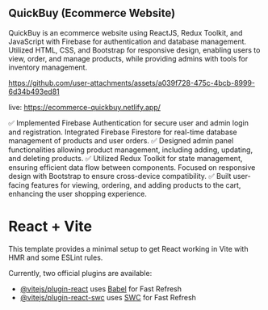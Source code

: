 ## QuickBuy (Ecommerce Website)
QuickBuy is an ecommerce website using ReactJS, Redux Toolkit, and JavaScript with Firebase for authentication and database management. Utilized HTML, CSS, and Bootstrap for responsive design, enabling users to view, order, and manage products, while providing admins with tools for inventory management.

https://github.com/user-attachments/assets/a039f728-475c-4bcb-8999-6d34b493ed81


live:  https://ecommerce-quickbuy.netlify.app/

✅ Implemented Firebase Authentication for secure user and admin login and registration. Integrated Firebase Firestore for
real-time database management of products and user orders.
✅ Designed admin panel functionalities allowing product management, including adding, updating, and deleting products.
✅ Utilized Redux Toolkit for state management, ensuring efficient data flow between components. Focused on responsive
design with Bootstrap to ensure cross-device compatibility.
✅ Built user-facing features for viewing, ordering, and adding products to the cart, enhancing the user shopping experience.

# React + Vite

This template provides a minimal setup to get React working in Vite with HMR and some ESLint rules.

Currently, two official plugins are available:

- [@vitejs/plugin-react](https://github.com/vitejs/vite-plugin-react/blob/main/packages/plugin-react/README.md) uses [Babel](https://babeljs.io/) for Fast Refresh
- [@vitejs/plugin-react-swc](https://github.com/vitejs/vite-plugin-react-swc) uses [SWC](https://swc.rs/) for Fast Refresh
